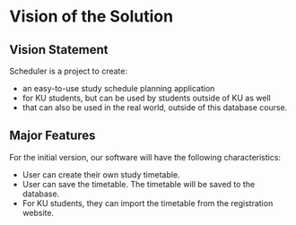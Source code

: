 
Vision of the Solution
======================

Vision Statement
----------------
Scheduler is a project to create:

* an easy-to-use study schedule planning application
* for KU students, but can be used by students outside of KU as well
* that can also be used in the real world, outside of this database course.

Major Features
--------------
For the initial version,
our software will have the following characteristics:

* User can create their own study timetable.
* User can save the timetable. The timetable will be saved to the database.
* For KU students, they can import the timetable from the registration website.

